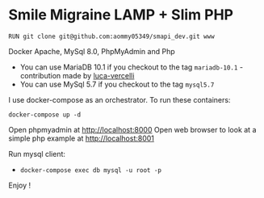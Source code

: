 # Smile Migraine LAMP + Slim PHP

```
RUN git clone git@github.com:aommy05349/smapi_dev.git www
```

Docker Apache, MySql 8.0, PhpMyAdmin and Php

- You can use MariaDB 10.1 if you checkout to the tag `mariadb-10.1` - contribution made by [luca-vercelli](https://github.com/luca-vercelli)
- You can use MySql 5.7 if you checkout to the tag `mysql5.7`

I use docker-compose as an orchestrator. To run these containers:

```
docker-compose up -d
```

Open phpmyadmin at [http://localhost:8000](http://localhost:8000)
Open web browser to look at a simple php example at [http://localhost:8001](http://localhost:8001)

Run mysql client:

- `docker-compose exec db mysql -u root -p` 

Enjoy !